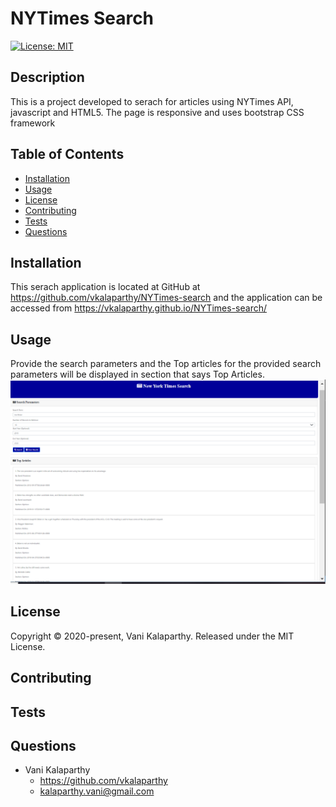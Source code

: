 
# NYTimes Search
[![License: MIT](https://img.shields.io/badge/License-MIT-yellow.svg)](https://opensource.org/licenses/MIT)
## Description
This is a project developed to serach for articles using NYTimes API, javascript and HTML5. The page is responsive and uses bootstrap CSS framework
## Table of Contents
* [Installation](#installation)
* [Usage](#usage)
* [License](#license)
* [Contributing](#contributing)
* [Tests](#tests)
* [Questions](#questions)
## Installation
This serach application is located at GitHub at https://github.com/vkalaparthy/NYTimes-search and the application can be accessed from https://vkalaparthy.github.io/NYTimes-search/
## Usage
Provide the search parameters and the Top articles for the provided search parameters will be displayed in section that says Top Articles.
![Image of image](./images/NYTimes.png)
## License
Copyright © 2020-present, Vani Kalaparthy. Released under the MIT License.
## Contributing
## Tests

## Questions
* Vani Kalaparthy
  * https://github.com/vkalaparthy
  * kalaparthy.vani@gmail.com
   

